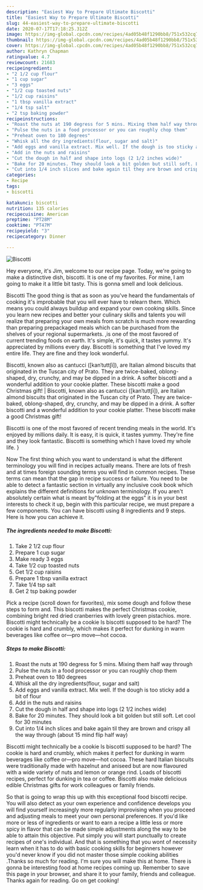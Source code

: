 ```yaml
---
description: "Easiest Way to Prepare Ultimate Biscotti"
title: "Easiest Way to Prepare Ultimate Biscotti"
slug: 44-easiest-way-to-prepare-ultimate-biscotti
date: 2020-07-17T17:18:25.312Z
image: https://img-global.cpcdn.com/recipes/4ad05b48f1290bb8/751x532cq70/biscotti-recipe-main-photo.jpg
thumbnail: https://img-global.cpcdn.com/recipes/4ad05b48f1290bb8/751x532cq70/biscotti-recipe-main-photo.jpg
cover: https://img-global.cpcdn.com/recipes/4ad05b48f1290bb8/751x532cq70/biscotti-recipe-main-photo.jpg
author: Kathryn Chapman
ratingvalue: 4.7
reviewcount: 21683
recipeingredient:
- "2 1/2 cup flour"
- "1 cup sugar"
- "3 eggs"
- "1/2 cup toasted nuts"
- "1/2 cup raisins"
- "1 tbsp vanilla extract"
- "1/4 tsp salt"
- "2 tsp baking powder"
recipeinstructions:
- "Roast the nuts at 190 degress for 5 mins. Mixing them half way through"
- "Pulse the nuts in a food processor or you can roughly chop them"
- "Preheat oven to 180 degrees"
- "Whisk all the dry ingredients(flour, sugar and salt)"
- "Add eggs and vanilla extract. Mix well. If the dough is too sticky add a bit of flour"
- "Add in the nuts and raisins"
- "Cut the dough in half and shape into logs (2 1/2 inches wide)"
- "Bake for 20 minutes. They should look a bit golden but still soft. Let cool for 30 minutes"
- "Cut into 1/4 inch slices and bake again til they are brown and crispy all the way through (about 15 mind flip half way)"
categories:
- Recipe
tags:
- biscotti

katakunci: biscotti 
nutrition: 135 calories
recipecuisine: American
preptime: "PT28M"
cooktime: "PT47M"
recipeyield: "3"
recipecategory: Dinner

---
```



![Biscotti](https://img-global.cpcdn.com/recipes/4ad05b48f1290bb8/751x532cq70/biscotti-recipe-main-photo.jpg)

Hey everyone, it's Jim, welcome to our recipe page. Today, we're going to make a distinctive dish, biscotti. It is one of my favorites. For mine, I am going to make it a little bit tasty. This is gonna smell and look delicious.

Biscotti The good thing is that as soon as you've heard the fundamentals of cooking it's improbable that you will ever have to relearn them. Which means you could always buildup and expand your own cooking skills. Since you learn new recipes and better your culinary skills and talents you will realize that preparing your own meals from scratch is much more rewarding than preparing prepackaged meals which can be purchased from the shelves of your regional supermarkets.
,is one of the most favored of current trending foods on earth. It's simple, it's quick, it tastes yummy. It's appreciated by millions every day. Biscotti is something that I've loved my entire life. They are fine and they look wonderful.

Biscotti, known also as cantucci ([kanˈtuttʃi]), are Italian almond biscuits that originated in the Tuscan city of Prato. They are twice-baked, oblong-shaped, dry, crunchy, and may be dipped in a drink. A softer biscotti and a wonderful addition to your cookie platter. These biscotti make a good Christmas gift!
|
Biscotti, known also as cantucci ([kanˈtuttʃi]), are Italian almond biscuits that originated in the Tuscan city of Prato. They are twice-baked, oblong-shaped, dry, crunchy, and may be dipped in a drink. A softer biscotti and a wonderful addition to your cookie platter. These biscotti make a good Christmas gift!

Biscotti is one of the most favored of recent trending meals in the world. It's enjoyed by millions daily. It is easy, it is quick, it tastes yummy. They're fine and they look fantastic. Biscotti is something which I have loved my whole life.
}

Now The first thing which you want to understand is what the different terminology you will find in recipes actually means. There are lots of fresh and at times foreign sounding terms you will find in common recipes. These terms can mean that the gap in recipe success or failure. You need to be able to detect a fantastic section in virtually any inclusive cook book which explains the different definitions for unknown terminology. If you aren't absolutely certain what is meant by"folding at the eggs" it is in your best interests to check it up,
begin with this particular recipe, we must prepare a few components. You can have biscotti using 8 ingredients and 9 steps. Here is how you can achieve it.

<!--inarticleads1-->

##### The ingredients needed to make Biscotti:

1. Take 2 1/2 cup flour
1. Prepare 1 cup sugar
1. Make ready 3 eggs
1. Take 1/2 cup toasted nuts
1. Get 1/2 cup raisins
1. Prepare 1 tbsp vanilla extract
1. Take 1/4 tsp salt
1. Get 2 tsp baking powder


Pick a recipe (scroll down for favorites), mix some dough and follow these steps to form and. This biscotti makes the perfect Christmas cookie, combining bright red dried cranberries with lovely green pistachios. more. Biscotti might technically be a cookie Is biscotti supposed to be hard? The cookie is hard and crumbly, which makes it perfect for dunking in warm beverages like coffee or—pro move—hot cocoa. 

<!--inarticleads2-->

##### Steps to make Biscotti:

1. Roast the nuts at 190 degress for 5 mins. Mixing them half way through
1. Pulse the nuts in a food processor or you can roughly chop them
1. Preheat oven to 180 degrees
1. Whisk all the dry ingredients(flour, sugar and salt)
1. Add eggs and vanilla extract. Mix well. If the dough is too sticky add a bit of flour
1. Add in the nuts and raisins
1. Cut the dough in half and shape into logs (2 1/2 inches wide)
1. Bake for 20 minutes. They should look a bit golden but still soft. Let cool for 30 minutes
1. Cut into 1/4 inch slices and bake again til they are brown and crispy all the way through (about 15 mind flip half way)


Biscotti might technically be a cookie Is biscotti supposed to be hard? The cookie is hard and crumbly, which makes it perfect for dunking in warm beverages like coffee or—pro move—hot cocoa. These hard Italian biscuits were traditionally made with hazelnut and aniseed but are now flavoured with a wide variety of nuts and lemon or orange rind. Loads of biscotti recipes, perfect for dunking in tea or coffee. Biscotti also make delicious edible Christmas gifts for work colleagues or family friends. 

So that is going to wrap this up with this exceptional food biscotti recipe. You will also detect as your own experience and confidence develops you will find yourself increasingly more regularly improvising when you proceed and adjusting meals to meet your own personal preferences. If you'd like more or less of ingredients or want to earn a recipe a little less or more spicy in flavor that can be made simple adjustments along the way to be able to attain this objective. Put simply you will start punctually to create recipes of one's individual. And that is something that you wont of necessity learn when it has to do with basic cooking skills for beginners however you'd never know if you did not master those simple cooking abilities .Thanks so much for reading. I'm sure you will make this at home. There is gonna be interesting food at home recipes coming up. Remember to save this page in your browser, and share it to your family, friends and colleague. Thanks again for reading. Go on get cooking!
